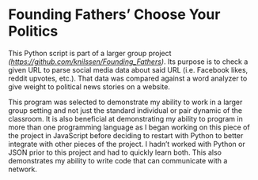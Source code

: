 # Founding Fathers’ Choose Your Politics

This Python script is part of a larger group project *(https://github.com/knilssen/Founding_Fathers)*.  Its purpose is to check a given URL to parse social media data about said URL (i.e. Facebook likes, reddit upvotes, etc.).  That data was compared against a word analyzer to give weight to political news stories on a website.

This program was selected to demonstrate my ability to work in a larger group setting and not just the standard individual or pair dynamic of the classroom.  It is also beneficial at demonstrating my ability to program in more than one programming language as I began working on this piece of the project in JavaScript before deciding to restart with Python to better integrate with other pieces of the project.  I hadn’t worked with Python or JSON prior to this project and had to quickly learn both.  This also demonstrates my ability to write code that can communicate with a network.
